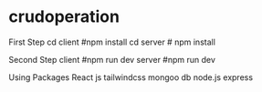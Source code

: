 # crudoperation
 First Step
cd client #npm install
cd server # npm install

  Second Step
client #npm run dev
server #npm run dev


 Using Packages 
 React js
 tailwindcss
 mongoo db
 node.js
 express

